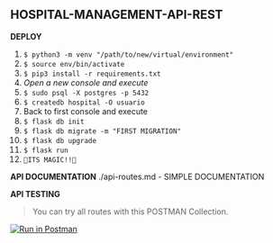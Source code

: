 ## HOSPITAL-MANAGEMENT-API-REST
**DEPLOY**

 1. `$ python3 -m venv "/path/to/new/virtual/environment"`
 2. `$ source env/bin/activate`
 3. `$ pip3 install -r requirements.txt`
 4. *Open a new console and execute*
 5. `$ sudo psql -X postgres -p 5432`
 6. `$ createdb hospital -O usuario`
 7. Back to first console and execute
 8. `$ flask db init`
 9. `$ flask db migrate -m "FIRST MIGRATION"`
 10. `$ flask db upgrade` 
 11. `$ flask run`
 12. `🌈ITS MAGIC!!🌈`

**API DOCUMENTATION**
./api-routes.md - SIMPLE DOCUMENTATION

**API TESTING**

> You can try all routes with this POSTMAN Collection.

[![Run in Postman](https://run.pstmn.io/button.svg)](https://app.getpostman.com/run-collection/ea5dc1e6f60cdb86fa8e)